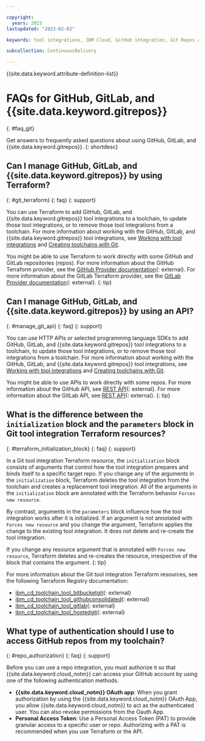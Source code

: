 ```yaml
---

copyright:
  years: 2023
lastupdated: "2023-02-03"

keywords: tool integrations, IBM Cloud, GitHub integration, Git Repos and Issue Tracking integration, GitLab project

subcollection: ContinuousDelivery

---
```


{{site.data.keyword.attribute-definition-list}}

# FAQs for GitHub, GitLab, and {{site.data.keyword.gitrepos}}
{: #faq_git}

Get answers to frequently asked questions about using GitHub, GitLab, and {{site.data.keyword.gitrepos}}.
{: shortdesc}


## Can I manage GitHub, GitLab, and {{site.data.keyword.gitrepos}} by using Terraform?
{: #git_terraform}
{: faq}
{: support}

You can use Terraform to add GitHub, GitLab, and {{site.data.keyword.gitrepos}} tool integrations to a toolchain, to update those tool integrations, or to remove those tool integrations from a toolchain. For more information about working with the GitHub, GitLab, and {{site.data.keyword.gitrepos}} tool integrations, see [Working with tool integrations](/docs/ContinuousDelivery?topic=ContinuousDelivery-integrations) and [Creating toolchains with Git](/docs/ContinuousDelivery?topic=ContinuousDelivery-toolchains_git).

You might be able to use Terraform to work directly with some GitHub and GitLab repositories (repos). For more information about the GitHub Terraform provider, see the [GitHub Provider documentation](https://registry.terraform.io/providers/integrations/github/latest/docs){: external}. For more information about the GitLab Terraform provider, see the [GitLab Provider documentation](https://registry.terraform.io/providers/gitlabhq/gitlab/latest/docs){: external}.
{: tip}

## Can I manage GitHub, GitLab, and {{site.data.keyword.gitrepos}} by using an API?
{: #manage_git_api}
{: faq}
{: support}

You can use HTTP APIs or selected programming language SDKs to add GitHub, GitLab, and {{site.data.keyword.gitrepos}} tool integrations to a toolchain, to update those tool integrations, or to remove those tool integrations from a toolchain. For more information about working with the GitHub, GitLab, and {{site.data.keyword.gitrepos}} tool integrations, see [Working with tool integrations](/docs/ContinuousDelivery?topic=ContinuousDelivery-integrations) and [Creating toolchains with Git](/docs/ContinuousDelivery?topic=ContinuousDelivery-toolchains_git).

You might be able to use APIs to work directly with some repos. For more information about the GitHub API, see [REST API](https://docs.github.com/en/rest){: external}. For more information about the GitLab API, see [REST API](https://docs.gitlab.com/ee/api){: external}.
{: tip}

## What is the difference between the `initialization` block and the `parameters` block in Git tool integration Terraform resources?
{: #terraform_initialization_block}
{: faq}
{: support}

In a Git tool integration Terraform resource, the `initialization` block consists of arguments that control how the tool integration prepares and binds itself to a specific target repo. If you change any of the arguments in the `initialization` block, Terraform deletes the tool integration from the toolchain and creates a replacement tool integration. All of the arguments in the `initialization` block are annotated with the Terraform behavior `Forces new resource`.

By contrast, arguments in the `parameters` block influence how the tool integration works after it is initialized. If an argument is not annotated with `Forces new resource` and you change the argument, Terraform applies the change to the existing tool integration. It does not delete and re-create the tool integration.

If you change any resource argument that is annotated with `Forces new resource`, Terraform deletes and re-creates the resource, irrespective of the block that contains the argument.
{: tip}

For more information about the Git tool integration Terraform resources, see the following Terraform Registry documentation:

* [ibm_cd_toolchain_tool_bitbucketgit](https://registry.terraform.io/providers/IBM-Cloud/ibm/latest/docs/resources/cd_toolchain_tool_bitbucketgit){: external}
* [ibm_cd_toolchain_tool_githubconsolidated](https://registry.terraform.io/providers/IBM-Cloud/ibm/latest/docs/resources/cd_toolchain_tool_githubconsolidated){: external}
* [ibm_cd_toolchain_tool_gitlab](https://registry.terraform.io/providers/IBM-Cloud/ibm/latest/docs/resources/cd_toolchain_tool_gitlab){: external}
* [ibm_cd_toolchain_tool_hostedgit](https://registry.terraform.io/providers/IBM-Cloud/ibm/latest/docs/resources/cd_toolchain_tool_hostedgit){: external}

## What type of authentication should I use to access GitHub repos from my toolchain?
{: #repo_authorization}
{: faq}
{: support}

Before you can use a repo integration, you must authorize it so that {{site.data.keyword.cloud_notm}} can access your GitHub account by using one of the following authentication methods. 

* **{{site.data.keyword.cloud_notm}} OAuth app**: When you grant authorization by using the {{site.data.keyword.cloud_notm}} OAuth App, you allow {{site.data.keyword.cloud_notm}} to act as the authenticated user. You can also revoke permissions from the Oauth App.
* **Personal Access Token**: Use a Personal Access Token (PAT) to provide granular access to a specific user or repo. Authorizing with a PAT is recommended when you use Terraform or the API.
